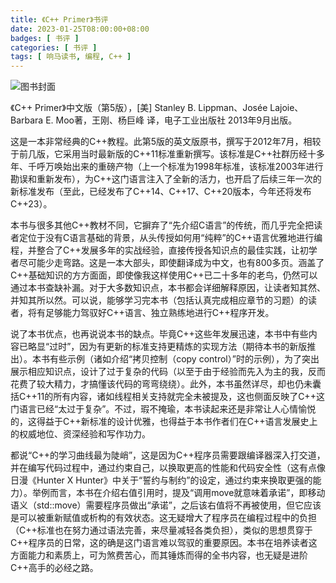 ```yaml
---
title: 《C++ Primer》书评
date: 2023-01-25T08:00:00+08:00
badges: [ 书评 ]
categories: [ 书评 ]
tags: [ 响马读书, 编程, C++ ]
---
```


<div class="p-3 text-center">
  <img class="img-fluid" src="/images/2023/0125/book-cover.png" alt="图书封面" style="max-width:400px; max-height:400px;">
</div>

《C++ Primer》中文版（第5版），[美] Stanley B. Lippman、Josée Lajoie、Barbara E. Moo著，王刚、杨巨峰 译，电子工业出版社 2013年9月出版。

这是一本非常经典的C++教程。此第5版的英文版原书，撰写于2012年7月，相较于前几版，它采用当时最新版的C++11标准重新撰写。该标准是C++社群历经十多年、千呼万唤始出来的重磅产物（上一个标准为1998年标准，该标准2003年进行勘误和重新发布），为C++这门语言注入了全新的活力，也开启了后续三年一次的新标准发布（至此，已经发布了C++14、C++17、C++20版本，今年还将发布C++23）。

本书与很多其他C++教材不同，它摒弃了“先介绍C语言”的传统，而几乎完全把读者定位于没有C语言基础的背景，从头传授如何用“纯粹”的C++语言优雅地进行编程，并整合了C++发展多年的实战经验，直接传授各知识点的最佳实践，让初学者尽可能少走弯路。这是一本大部头，即使翻译成为中文，也有800多页。涵盖了C++基础知识的方方面面，即使像我这样使用C++已二十多年的老鸟，仍然可以通过本书查缺补漏。对于大多数知识点，本书都会详细解释原因，让读者知其然、并知其所以然。可以说，能够学习完本书（包括认真完成相应章节的习题）的读者，将有足够能力驾驭好C++语言、独立熟练地进行C++程序开发。

说了本书优点，也再说说本书的缺点。毕竟C++这些年发展迅速，本书中有些内容已略显“过时”，因为有更新的标准支持更精炼的实现方法（期待本书的新版推出）。本书有些示例（诸如介绍“拷贝控制（copy control）”时的示例），为了突出展示相应知识点，设计了过于复杂的代码（以至于由于经验而先入为主的我，反而花费了较大精力，才搞懂该代码的弯弯绕绕）。此外，本书虽然详尽，却也仍未囊括C++11的所有内容，诸如线程相关支持就完全未被提及，这也侧面反映了C++这门语言已经“太过于复杂”。不过，瑕不掩瑜，本书读起来还是非常让人心情愉悦的，这得益于C++新标准的设计优雅，也得益于本书作者们在C++语言发展史上的权威地位、资深经验和写作功力。

都说“C++的学习曲线最为陡峭”，这是因为C++程序员需要跟编译器深入打交道，并在编写代码过程中，通过约束自己，以换取更高的性能和代码安全性（这有点像日漫《Hunter X Hunter》中关于“誓约与制约”的设定，通过约束来换取更强的能力）。举例而言，本书在介绍右值引用时，提及“调用move就意味着承诺”，即移动语义（std::move）需要程序员做出“承诺”，之后该右值将不再被使用，但它应该是可以被重新赋值或析构的有效状态。这无疑增大了程序员在编程过程中的负担（C++标准也在努力通过语法完善，来尽量减轻各类负担），类似的思想贯穿于C++程序员的日常，这的确是这门语言难以驾驭的重要原因。本书在培养读者这方面能力和素质上，可为煞费苦心，而其锤炼而得的全书内容，也无疑是进阶C++高手的必经之路。
